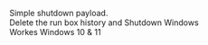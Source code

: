 Simple shutdown payload.</br>
Delete the run box history and Shutdown Windows</br>
Workes Windows 10 & 11
